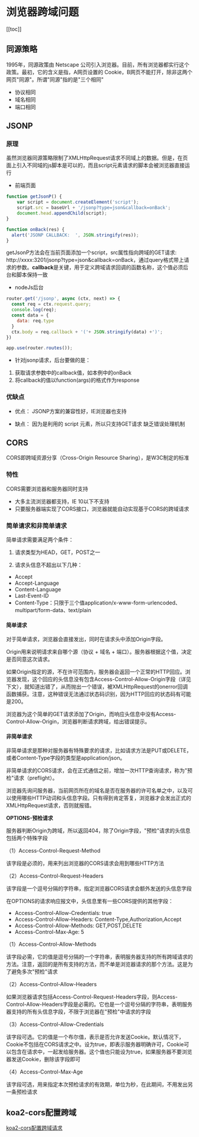 # 浏览器跨域问题
[[toc]]

## 同源策略

1995年，同源政策由 Netscape 公司引入浏览器。目前，所有浏览器都实行这个政策。最初，它的含义是指，A网页设置的 Cookie，B网页不能打开，除非这两个网页"同源"。所谓"同源"指的是"三个相同"

* 协议相同
* 域名相同
* 端口相同

## JSONP
### 原理
虽然浏览器同源策略限制了XMLHttpRequest请求不同域上的数据。但是，在页面上引入不同域的js脚本是可以的，而且script元素请求的脚本会被浏览器直接运行

* 前端页面
```js
function getJsonP() {
    var script = document.createElement('script');
    script.src = baseUrl + '/jsonp?type=json&callback=onBack';
    document.head.appendChild(script);
}

function onBack(res) {
  alert('JSONP CALLBACK:  ', JSON.stringify(res)); 
}
```

getJsonP方法会在当前页面添加一个script，src属性指向跨域的GET请求:
http://xxxx:3201/jsonp?type=json&callback=onBack，通过query格式带上请求的参数。**callback**是关键，用于定义跨域请求回调的函数名称，这个值必须后台和脚本保持一致

* nodeJs后台
```js
router.get('/jsonp', async (ctx, next) => {
  const req = ctx.request.query;
  console.log(req);
  const data = {
    data: req.type
  }
  ctx.body = req.callback + '('+ JSON.stringify(data) +')';
})

app.use(router.routes());
```

* 针对jsonp请求，后台要做的是：

1. 获取请求参数中的callback值，如本例中的onBack
2. 将callback的值以function(args)的格式作为response

### 优缺点

* 优点：
JSONP方案的兼容性好，IE浏览器也支持

* 缺点：
因为是利用的 script 元素，所以只支持GET请求
缺乏错误处理机制

## CORS
CORS即跨域资源分享（Cross-Origin Resource Sharing），是W3C制定的标准

### 特性
CORS需要浏览器和服务器同时支持

* 大多主流浏览器都支持，IE 10以下不支持
* 只要服务器端实现了CORS接口，浏览器就能自动实现基于CORS的跨域请求

### 简单请求和非简单请求

简单请求需要满足两个条件：

1. 请求类型为HEAD，GET，POST之一

2. 请求头信息不超出以下几种：
* Accept
* Accept-Language
* Content-Language
* Last-Event-ID
* Content-Type：只限于三个值application/x-www-form-urlencoded、multipart/form-data、text/plain

#### 简单请求
对于简单请求，浏览器会直接发出，同时在请求头中添加Origin字段。

Origin用来说明请求来自哪个源（协议 + 域名 + 端口）。服务器根据这个值，决定是否同意这次请求。

如果Origin指定的源，不在许可范围内，服务器会返回一个正常的HTTP回应。浏览器发现，这个回应的头信息没有包含Access-Control-Allow-Origin字段（详见下文），就知道出错了，从而抛出一个错误，被XMLHttpRequest的onerror回调函数捕获。注意，这种错误无法通过状态码识别，因为HTTP回应的状态码有可能是200。

浏览器为这个简单的GET请求添加了Origin，而响应头信息中没有Access-Control-Allow-Origin，浏览器判断请求跨域，给出错误提示。

#### 非简单请求
非简单请求是那种对服务器有特殊要求的请求，比如请求方法是PUT或DELETE，或者Content-Type字段的类型是application/json。

非简单请求的CORS请求，会在正式通信之前，增加一次HTTP查询请求，称为"预检"请求（preflight）。

浏览器先询问服务器，当前网页所在的域名是否在服务器的许可名单之中，以及可以使用哪些HTTP动词和头信息字段。只有得到肯定答复，浏览器才会发出正式的XMLHttpRequest请求，否则就报错。

**OPTIONS-预检请求**

服务器判断Origin为跨域，所以返回404，除了Origin字段，"预检"请求的头信息包括两个特殊字段

（1）Access-Control-Request-Method

该字段是必须的，用来列出浏览器的CORS请求会用到哪些HTTP方法

（2）Access-Control-Request-Headers

该字段是一个逗号分隔的字符串，指定浏览器CORS请求会额外发送的头信息字段


在OPTIONS的请求响应报文中，头信息里有一些CORS提供的其他字段：

* Access-Control-Allow-Credentials: true
* Access-Control-Allow-Headers: Content-Type,Authorization,Accept
* Access-Control-Allow-Methods: GET,POST,DELETE
* Access-Control-Max-Age: 5

（1）Access-Control-Allow-Methods

该字段必需，它的值是逗号分隔的一个字符串，表明服务器支持的所有跨域请求的方法。注意，返回的是所有支持的方法，而不单是浏览器请求的那个方法。这是为了避免多次"预检"请求

（2）Access-Control-Allow-Headers

如果浏览器请求包括Access-Control-Request-Headers字段，则Access-Control-Allow-Headers字段是必需的。它也是一个逗号分隔的字符串，表明服务器支持的所有头信息字段，不限于浏览器在"预检"中请求的字段

（3）Access-Control-Allow-Credentials

该字段可选。它的值是一个布尔值，表示是否允许发送Cookie。默认情况下，Cookie不包括在CORS请求之中。设为true，即表示服务器明确许可，Cookie可以包含在请求中，一起发给服务器。这个值也只能设为true，如果服务器不要浏览器发送Cookie，删除该字段即可

（4）Access-Control-Max-Age

该字段可选，用来指定本次预检请求的有效期，单位为秒，在此期间，不用发出另一条预检请求

## koa2-cors配置跨域

[koa2-cors配置跨域请求](/nodejs/node/koa.html)
